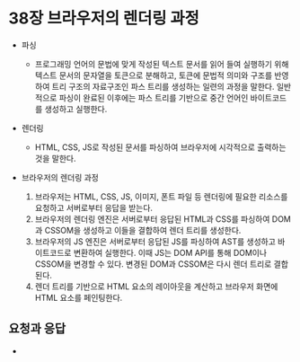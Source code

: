 38장 브라우저의 렌더링 과정
===

- 파싱
  - 프로그래밍 언어의 문법에 맞게 작성된 텍스트 문서를 읽어 들여 실행하기 위해 텍스트 문서의 문자열을 토큰으로 분해하고, 토큰에 문법적 의미와 구조를 반영하여 트리 구조의 자료구조인 파스 트리를 생성하는 일련의 과정을 말한다. 일반적으로 파싱이 완료된 이후에는 파스 트리를 기반으로 중간 언어인 바이트코드를 생성하고 실행한다.
- 렌더링
  - HTML, CSS, JS로 작성된 문서를 파싱하여 브라우저에 시각적으로 출력하는 것을 말한다.
 
- 브라우저의 렌더링 과정
  1. 브라우저는 HTML, CSS, JS, 이미지, 폰트 파일 등 렌더링에 필요한 리소스를 요청하고 서버로부터 응답을 받는다.
  2. 브라우저의 렌더링 엔진은 서버로부터 응답된 HTML과 CSS를 파싱하여  DOM과 CSSOM을 생성하고 이들을 결합하여 렌더 트리를 생성한다.
  3. 브라우저의 JS 엔진은 서버로부터 응답된 JS를 파싱하여 AST를 생성하고 바이트코드로 변환하여 실행한다. 이때 JS는 DOM API를 통해 DOM이나 CSSOM을 변경할 수 있다. 변경된 DOM과 CSSOM은 다시 렌더 트리로 결합된다.
  4. 렌더 트리를 기반으로 HTML 요소의 레이아웃을 계산하고 브라우저 화면에 HTML 요소를 페인팅한다.
 
요청과 응답
---
- 
